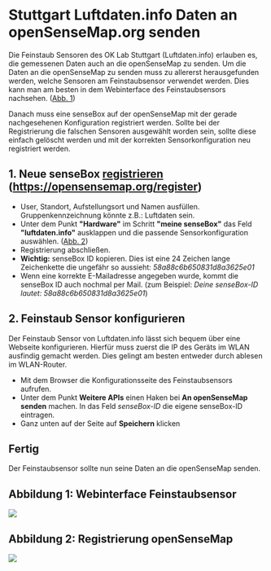 # Stuttgart Luftdaten.info Daten an openSenseMap.org senden
Die Feinstaub Sensoren des OK Lab Stuttgart (Luftdaten.info) erlauben es, die gemessenen Daten auch an die openSenseMap zu senden. Um die Daten an die openSenseMap zu senden muss zu allererst herausgefunden werden, welche Sensoren am Feinstaubsensor verwendet werden. Dies kann man am besten in dem Webinterface des Feinstaubsensors nachsehen. ([Abb. 1](#abbildung-1-webinterface-feinstaubsensor))

Danach muss eine senseBox auf der openSenseMap mit der gerade nachgesehenen Konfiguration registriert werden. Sollte bei der Registrierung die falschen Sensoren ausgewählt worden sein, sollte diese einfach gelöscht werden und mit der korrekten Sensorkonfiguration neu registriert werden.

## 1. Neue senseBox [registrieren](https://opensensemap.org/register) (https://opensensemap.org/register)
- User, Standort, Aufstellungsort und Namen ausfüllen. Gruppenkennzeichnung könnte z.B.: Luftdaten sein.
- Unter dem Punkt **"Hardware"** im Schritt **"meine senseBox"** das Feld **"luftdaten.info"** ausklappen und die passende Sensorkonfiguration auswählen. ([Abb. 2](#abbildung-2-registrierung-opensensemap))
- Registrierung abschließen.
- **Wichtig:** senseBox ID kopieren. Dies ist eine 24 Zeichen lange Zeichenkette die ungefähr so aussieht: *58a88c6b650831d8a3625e01*
- Wenn eine korrekte E-Mailadresse angegeben wurde, kommt die senseBox ID auch nochmal per Mail. (zum Beispiel: *Deine senseBox-ID lautet: 58a88c6b650831d8a3625e01*)

## 2. Feinstaub Sensor konfigurieren
Der Feinstaub Sensor von Luftdaten.info lässt sich bequem über eine Webseite konfigurieren. Hierfür muss zuerst die IP des Geräts im WLAN ausfindig gemacht werden. Dies gelingt am besten entweder durch ablesen im WLAN-Router.

- Mit dem Browser die Konfigurationsseite des Feinstaubsensors aufrufen.
- Unter dem Punkt **Weitere APIs** einen Haken bei **An openSenseMap senden** machen. In das Feld *senseBox-ID* die eigene senseBox-ID eintragen.
- Ganz unten auf der Seite auf **Speichern** klicken

## Fertig
Der Feinstaubsensor sollte nun seine Daten an die openSenseMap senden.

## Abbildung 1: Webinterface Feinstaubsensor
<img src="https://github.com/sensebox/resources/raw/master/images/luftdaten/02_Sensor_Konfiguration.png"/>

## Abbildung 2: Registrierung openSenseMap
<img src="https://github.com/sensebox/resources/raw/master/images/luftdaten/01_openSenseMap_Konfiguration.png"/>
